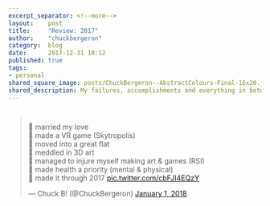 ```yaml
---
excerpt_separator: <!--more-->
layout:    post
title:     "Review: 2017"
author:    "chuckbergeron"
category:  blog
date:      2017-12-31 18:12
published: true
tags:
- personal
shared_square_image: posts/ChuckBergeron--AbstractColours-Final-16x20.jpg
shared_description: My failures, accomplishments and everything in between 2017.
---
```

<!-- shared_square_image: posts/FILLIN.jpg -->

<div class="row">
    <div class="twelve columns">
      <blockquote class="twitter-tweet" data-lang="en"><p lang="en" dir="ltr">💎 married my love<br>💎 made a VR game (Skytropolis)<br>💎 moved into a great flat<br>💎 meddled in 3D art<br>💎 managed to injure myself making art &amp; games (RSI)<br>💎 made health a priority (mental &amp; physical)<br>💎 made it through 2017 <a href="https://t.co/cbFJI4EQzY">pic.twitter.com/cbFJI4EQzY</a></p>&mdash; Chuck B! (@ChuckBergeron) <a href="https://twitter.com/ChuckBergeron/status/947649313643012096?ref_src=twsrc%5Etfw">January 1, 2018</a></blockquote>
    </div>
</div>

<script async src="https://platform.twitter.com/widgets.js" charset="utf-8"></script>
